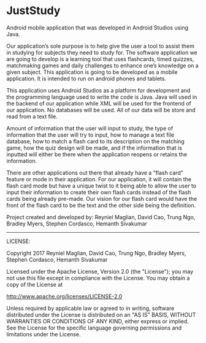# JustStudy
Android mobile application that was developed in Android Studios using Java.

Our application’s sole purpose is to help give the user a tool to assist them in studying for subjects
they need to study for. The software application we are going to develop is a learning tool that uses
flashcards, timed quizzes, matchmaking games and daily challenges to enhance one’s knowledge
on a given subject. This application is going to be developed as a mobile application. It is intended to
run on android phones and tablets.

This application uses Android Studios as a platform for development and the programming language
used to write the code is Java. Java will used in the backend of our application while XML will be
used for the frontend of our application. No databases will be used. All of our data will be store and
read from a text file.

Amount of information that the user will input to study, the type of information that the user will try to
input, how to manage a text file database, how to match a flash card to its description on the
matching game, how the quiz design will be made, and if the information that is inputted will either
be there when the application reopens or retains the information.

There are other applications out there that already have a “flash card” feature or mode in their
application. For our application, it will contain the flash card mode but have a unique twist to it being
able to allow the user to input their information to create their own flash cards instead of the flash
cards being already pre-made. Our vision for our flash card would have the front of the flash card to
be the text and the other side being the definition.

Project created and developed by:
Reyniel Maglian, David Cao, Trung Ngo, Bradley Myers, Stephen Cordasco, Hemanth Sivakumar

---------------------------------------------------------------------------------------------------------------

LICENSE:

Copyright 2017 Reyniel Maglian, David Cao, Trung Ngo, Bradley Myers, Stephen Cordasco, Hemanth Sivakumar

Licensed under the Apache License, Version 2.0 (the "License"); you may not use this file except in compliance with the License. You may obtain a copy of the License at

http://www.apache.org/licenses/LICENSE-2.0

Unless required by applicable law or agreed to in writing, software distributed under the License is distributed on an "AS IS" BASIS, WITHOUT WARRANTIES OR CONDITIONS OF ANY KIND, either express or implied. See the License for the specific language governing permissions and limitations under the License.

